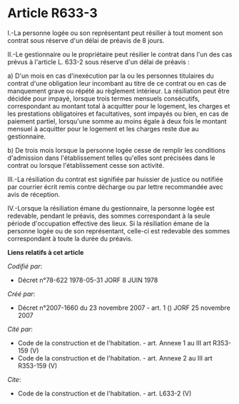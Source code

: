 # Article R633-3

I.-La personne logée ou son représentant peut résilier à tout moment son contrat sous réserve d'un délai de préavis de 8
jours. 

II.-Le gestionnaire ou le propriétaire peut résilier le contrat dans l'un des cas prévus à l'article L. 633-2 sous réserve
d'un délai de préavis : 

a) D'un mois en cas d'inexécution par la ou les personnes titulaires du contrat d'une obligation leur incombant au titre de
ce contrat ou en cas de manquement grave ou répété au règlement intérieur. La résiliation peut être décidée pour impayé,
lorsque trois termes mensuels consécutifs, correspondant au montant total à acquitter pour le logement, les charges et les
prestations obligatoires et facultatives, sont impayés ou bien, en cas de paiement partiel, lorsqu'une somme au moins égale à
deux fois le montant mensuel à acquitter pour le logement et les charges reste due au gestionnaire. 

b) De trois mois lorsque la personne logée cesse de remplir les conditions d'admission dans l'établissement telles qu'elles
sont précisées dans le contrat ou lorsque l'établissement cesse son activité. 

III.-La résiliation du contrat est signifiée par huissier de justice ou notifiée par courrier écrit remis contre décharge ou
par lettre recommandée avec avis de réception. 

IV.-Lorsque la résiliation émane du gestionnaire, la personne logée est redevable, pendant le préavis, des sommes
correspondant à la seule période d'occupation effective des lieux. Si la résiliation émane de la personne logée ou de son
représentant, celle-ci est redevable des sommes correspondant à toute la durée du préavis.

**Liens relatifs à cet article**

_Codifié par_:

  - Décret n°78-622 1978-05-31 JORF 8 JUIN 1978

_Créé par_:

  - Décret n°2007-1660 du 23 novembre 2007 - art. 1 () JORF 25 novembre 2007

_Cité par_:

  - Code de la construction et de l'habitation. - art. Annexe 1 au III art R353-159 (V)
  - Code de la construction et de l'habitation. - art. Annexe 2 au III art R353-159 (V)

_Cite_:

  - Code de la construction et de l'habitation. - art. L633-2 (V)

